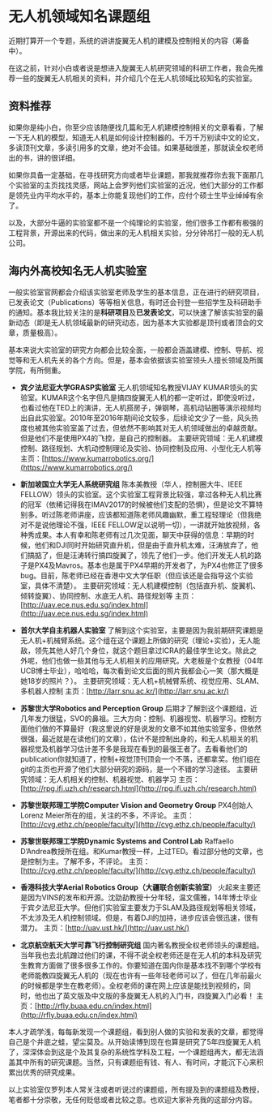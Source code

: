  # **无人机领域知名课题组**

近期打算开一个专题，系统的讲讲旋翼无人机的建模及控制相关的内容（筹备中）。

在这之前，针对小白或者说是想进入旋翼无人机研究领域的科研工作者，我会先推荐一些的旋翼无人机相关的资料，并介绍几个在无人机领域比较知名的实验室。

## 资料推荐
如果你是纯小白，你至少应该随便找几篇和无人机建模控制相关的文章看看，了解一下无人机的模型，知道无人机是如何设计控制器的。千万千万别读中文的论文，多读顶刊文章，多读引用多的文章，绝对不会错。如果基础很差，那就读全权老师出的书，讲的很详细。

如果你具备一定基础，在寻找研究方向或者毕业课题，那我就推荐你去我下面那几个实验室的主页找找灵感，网站上会罗列他们实验室的近况，他们大部分的工作都是领先业内平均水平的，基本上你能复现他们的工作，应付个硕士生毕业绰绰有余了。

以及，大部分牛逼的实验室都不是一个纯理论的实验室，他们很多工作都有极强的工程背景，开源出来的代码，做出来的无人机相关实验，分分钟吊打一般的无人机公司。


## 海内外高校知名无人机实验室

一般实验室官网都会介绍该实验室老师及学生的基本信息，正在进行的研究项目，已发表论文（Publications）等等相关信息，有时还会刊登一些招学生及科研助手的通知。基本我比较关注的是**科研项目**及**已发表论文**，可以快速了解该实验室的最新动态（即是无人机领域最新的研究动态，因为基本大实验都是顶刊或者顶会的文章，质量极高）。

基本来说大实验室的研究方向都会比较全面，一般都会涵盖建模、控制、导航、视觉等和无人机先关的各个方向。但是，基本会依据该实验室领头人擅长领域及所属学院，有所侧重。

 - **宾夕法尼亚大学GRASP实验室**
无人机领域知名教授VIJAY KUMAR领头的实验室。KUMAR这个名字但凡是搞四旋翼无人机的都一定听过，即使没听过，也看过他在TED上的演讲，无人机搭房子，弹钢琴，高机动钻圈等演示视频均出自此实验室。2010年至2016年期间论文较多，后续论文少了一些，风头热度也被其他实验室盖了过去，但依然不影响其对无人机领域做出的卓越贡献。但是他们不是使用PX4的飞控，是自己的控制器。
		 主要研究领域：无人机建模控制、路径规划、大机动控制理论及实验、协同控制及应用、小型化无人机等
		 主页：[https://www.kumarrobotics.org/](https://www.kumarrobotics.org/)
 - **新加坡国立大学无人系统研究组**
          陈本美教授（华人，控制圈大牛、IEEE FELLOW）领头的实验室。这个实验室工程背景比较强，拿过各种无人机比赛的冠军（依稀记得我在IMAV2017的时候被他们支配的恐惧），但是论文不算特别多。听过陈老师讲座，应该都知道陈老师风趣幽默，重工程轻理论（但我绝对不是说他理论不强，IEEE FELLOW足以说明一切），一讲就开始放视频，各种秀成果。本人有幸和陈老师有过几次见面，聊天中获得的信息：早期的时候，他们和DJI同时开始研究直升机，但是由于直升机太难，汪涛放弃了，他们搞掂了，但是汪涛转行搞四旋翼了，领先了他们一步。他们开发无人机的路子是PX4及Mavros。基本也是属于PX4早期的开发者了，为PX4也修正了很多bug。目前，陈老师已经在香港中文大学任职（但应该还是会指导这个实验室，具体不清楚）。
主要研究领域：无人机建模控制（包括直升机、旋翼机、倾转旋翼）、协同控制、水底无人机、路径规划等
主页：[http://uav.ece.nus.edu.sg/index.html](http://uav.ece.nus.edu.sg/index.html)

 - **首尔大学自主机器人实验室**
 了解到这个实验室，主要是因为我前期研究课题是无人机+机械臂系统。这个组在这个课题上所做的研究（理论+实验），无人能敌，领先其他人好几个身位，就这个题目拿过ICRA的最佳学生论文。除此之外呢，他们也做一些其他与无人机相关的应用研究。大老板是个女教授（04年UCB博士毕业），哈哈哈，每次看到论文后面的照片我都会心一笑（那大概是她18岁的照片？）。
 主要研究领域：无人机+机械臂系统、视觉应用、SLAM、多机器人控制
 主页：[http://larr.snu.ac.kr/](http://larr.snu.ac.kr/)

 - **苏黎世大学Robotics and Perception Group**
 后期才了解到这个课题组，近几年发力很猛，SVO的鼻祖。三大方向：控制、机器视觉、机器学习。控制方面他们做的不算最好（我这里说的好是说发的文章不如其他实验室多，但依然很强，最近就是在读他们的文章），估计不是控制出身的，和无人机相关的机器视觉及机器学习估计差不多是我现在看到的最强王者了。去看看他们的publication你就知道了，控制+视觉顶刊顶会一个不落，还都拿奖。他们组在git的主页也开源了他们大部分研究的源码，是一个不错的学习途径。
 主要研究领域：无人机相关的控制、机器视觉、机器学习
 主页：[http://rpg.ifi.uzh.ch/research.html](http://rpg.ifi.uzh.ch/research.html)

 - **苏黎世联邦理工学院Computer Vision and Geometry Group**
 PX4创始人Lorenz Meier所在的组，关注的不多，不评论。
 主页：[http://cvg.ethz.ch/people/faculty/](http://cvg.ethz.ch/people/faculty/)

 - **苏黎世联邦理工学院Dynamic Systems and Control Lab**
Raffaello D’Andrea教授所在组。和Kumar教授一样，上过TED。看过部分他的文章，也是控制为主。了解不多，不评论。
 主页：[http://cvg.ethz.ch/people/faculty/](http://cvg.ethz.ch/people/faculty/)

 - **香港科技大学Aerial Robotics Group（大疆联合创新实验室）**
火起来主要还是因为VINS的发布和开源。沈劭劼教授十分年轻，温文儒雅，14年博士毕业于宾夕法尼亚大学。但他们实验室主要发力于SLAM及路径规划等相关领域，不太涉及无人机控制领域。但是，有着DJI的加持，进步应该会很迅速，很有潜力。
 主页：[http://uav.ust.hk/](http://uav.ust.hk/)

 - **北京航空航天大学可靠飞行控制研究组**
国内著名教授全权老师领头的课题组。当年我也去北航蹭过他们的课，不得不说全权老师还是在无人机的本科及研究生教育方面做了很多很多工作的。你要知道在国内你是基本找不到哪个学校有老师能教四旋翼无人机的（现在也许有一些年轻老师可以了，但在几年前最火的时候都是学生在教老师）。全权老师的课在网上应该是能找到视频的，同时，他也出了英文版及中文版的多旋翼无人机的入门书，四旋翼入门必看！
 主页：[http://rfly.buaa.edu.cn/index.html](http://rfly.buaa.edu.cn/index.html)

本人才疏学浅，每每新发现一个课题组，看到别人做的实验和发表的文章，都觉得自己是个井底之蛙，望尘莫及。从开始读博到现在也算是研究了5年四旋翼无人机了，深深体会到这是个及其复杂的系统性学科及工程，一个课题组再大，都无法涵盖其中所有的研究课题。当然，只有课题组有钱、有人、有时间，才能沉下心来积累出优秀的研究成果。

以上实验室仅罗列本人常关注或者听说过的课题组，所有提及到的课题组及教授，笔者都十分崇敬，无任何贬低或者比较之意。也欢迎大家补充我的这部分内容。